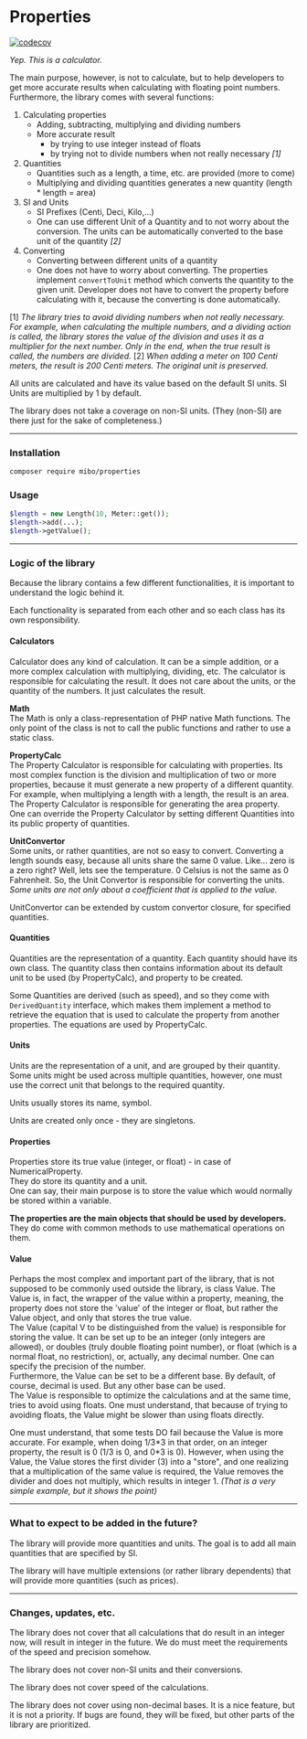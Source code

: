 # Properties  

[![codecov](https://codecov.io/gh/4513/properties/branch/master/graph/badge.svg?token=W9CCYIORFN)](https://codecov.io/gh/4513/properties)

*Yep. This is a calculator.*

The main purpose, however, is not to calculate, but to help developers to get more accurate results when
calculating with floating point numbers. Furthermore, the library comes with several functions:
1. Calculating properties
   * Adding, subtracting, multiplying and dividing numbers
   * More accurate result
     * by trying to use integer instead of floats
     * by trying not to divide numbers when not really necessary *[1]*
2. Quantities
   * Quantities such as a length, a time, etc. are provided (more to come)
   * Multiplying and dividing quantities generates a new quantity (length * length = area)
3. SI and Units
   * SI Prefixes (Centi, Deci, Kilo,...)
   * One can use different Unit of a Quantity and to not worry about the conversion. The units can be automatically
     converted to the base unit of the quantity *[2]*
4. Converting
   * Converting between different units of a quantity
   * One does not have to worry about converting. The properties implement `convertToUnit` method which converts
     the quantity to the given unit. Developer does not have to convert the property before calculating with it,
     because the converting is done automatically.

[1] *The library tries to avoid dividing numbers when not really necessary. For example, when calculating the
multiple numbers, and a dividing action is called, the library stores the value of the division and uses it
as a multiplier for the next number. Only in the end, when the true result is called, the numbers are divided.*
[2] *When adding a meter on 100 Centi meters, the result is 200 Centi meters. The original unit is preserved.*

All units are calculated and have its value based on the default SI units. SI Units are multiplied by 1 by default.

The library does not take a coverage on non-SI units. (They (non-SI) are there just for the sake of completeness.)

---
### Installation
```bash
composer require mibo/properties
```

### Usage
```php
$length = new Length(10, Meter::get());
$length->add(...);
$length->getValue();
```

---
### Logic of the library
Because the library contains a few different functionalities, it is important to understand the logic behind it.

Each functionality is separated from each other and so each class has its own responsibility.

#### Calculators
Calculator does any kind of calculation. It can be a simple addition, or a more complex calculation with
multiplying, dividing, etc. The calculator is responsible for calculating the result. It does not care about
the units, or the quantity of the numbers. It just calculates the result.

**Math**  
The Math is only a class-representation of PHP native Math functions. The only point of the class is not to
call the public functions and rather to use a static class.

**PropertyCalc**  
The Property Calculator is responsible for calculating with properties. Its most complex function is the
division and multiplication of two or more properties, because it must generate a new property of a different
quantity. For example, when multiplying a length with a length, the result is an area. The Property Calculator
is responsible for generating the area property.  
One can override the Property Calculator by setting different Quantities into its public property of quantities.

**UnitConvertor**  
Some units, or rather quantities, are not so easy to convert. Converting a length sounds easy, because all units
share the same 0 value. Like... zero is a zero right? Well, lets see the temperature. 0 Celsius is not the same
as 0 Fahrenheit. So, the Unit Convertor is responsible for converting the units. *Some units are not only about
a coefficient that is applied to the value.*

UnitConvertor can be extended by custom convertor closure, for specified quantities.

#### Quantities
Quantities are the representation of a quantity. Each quantity should have its own class. The quantity class
then contains information about its default unit to be used (by PropertyCalc), and property to be created.  

Some Quantities are derived (such as speed), and so they come with `DerivedQuantity` interface, which makes
them implement a method to retrieve the equation that is used to calculate the property from another properties.
The equations are used by PropertyCalc.

#### Units
Units are the representation of a unit, and are grouped by their quantity. Some units might be used across
multiple quantities, however, one must use the correct unit that belongs to the required quantity.

Units usually stores its name, symbol. 

Units are created only once - they are singletons.

#### Properties
Properties store its true value (integer, or float) - in case of NumericalProperty.  
They do store its quantity and a unit.  
One can say, their main purpose is to store the value which would normally be stored within a variable.  

**The properties are the main objects that should be used by developers.** They do come with common methods
to use mathematical operations on them. 

#### Value
Perhaps the most complex and important part of the library, that is not supposed to be commonly used outside
the library, is class Value. The Value is, in fact, the wrapper of the value within a property, meaning, the
property does not store the 'value' of the integer or float, but rather the Value object, and only that stores
the true value.  
The Value (capital V to be distinguished from the value) is responsible for storing the value. It can be set up
to be an integer (only integers are allowed), or doubles (truly double floating point number), or float (which
is a normal float, no restriction), or, actually, any decimal number. One can specify the precision of the number.  
Furthermore, the Value can be set to be a different base. By default, of course, decimal is used. But any other
base can be used.  
The Value is responsible to optimize the calculations and at the same time, tries to avoid using floats. One
must understand, that because of trying to avoiding floats, the Value might be slower than using floats directly.  

One must understand, that some tests DO fail because the Value is more accurate. For example, when doing 1/3\*3
in that order, on an integer property, the result is 0 (1/3 is 0, and 0\*3 is 0). However, when using the Value,
the Value stores the first divider (3) into a "store", and one realizing that a multiplication of the same value
is required, the Value removes the divider and does not multiply, which results in integer 1. *(That is a very
simple example, but it shows the point)*

---
### What to expect to be added in the future?
The library will provide more quantities and units. The goal is to add all main quantities that are specified
by SI.

The library will have multiple extensions (or rather library dependents) that will provide more quantities (such
as prices). 

---
### Changes, updates, etc.
The library does not cover that all calculations that do result in an integer now, will result in integer in the
future. We do must meet the requirements of the speed and precision somehow.  

The library does not cover non-SI units and their conversions.

The library does not cover speed of the calculations.

The library does not cover using non-decimal bases. It is a nice feature, but it is not a priority. If bugs are
found, they will be fixed, but other parts of the library are prioritized.
